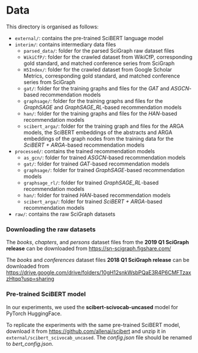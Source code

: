 # Data

This directory is organised as follows:
 - `external/`: contains the pre-trained SciBERT language model
 - `interim/`: contains intermediary data files
	- `parsed_data/`: folder for the parsed SciGraph raw dataset files
	- `WikiCfP/`: folder for the crawled dataset from WikiCfP, corresponding gold standard, and matched conference series from SciGraph
	- `H5Index/`: folder for the crawled dataset from Google Scholar Metrics, corresponding gold standard, and matched conference series from SciGraph 
	- `gat/`: folder for the training graphs and files for the _GAT_ and _ASGCN_-based recommendation models
	- `graphsage/`: folder for the training graphs and files for the _GraphSAGE_ and _GraphSAGE_RL_-based recommendation models
	- `han/`: folder for the training graphs and files for the _HAN_-based recommendation models
	- `scibert_arga/`: folder for the training graph and files for the ARGA models, the SciBERT embeddings of the abstracts and ARGA embeddings of the graph nodes from the training data for the _SciBERT + ARGA_-based recommendation models
 - `processed/`: contains the trained recommendation models
	- `as_gcn/`: folder for trained _ASGCN_-based recommendation models
	- `gat/`: folder for trained _GAT_-based recommendation models
	- `graphsage/`: folder for trained _GraphSAGE_-based recommendation models
	- `graphsage_rl/`: folder for trained _GraphSAGE_RL_-based recommendation models
	- `han/`: folder for trained _HAN_-based recommendation models
	- `scibert_arga/`:	folder for trained _SciBERT + ARGA_-based recommendation models
 - `raw/`: contains the raw SciGraph datasets
 
### Downloading the raw datasets

The _books_, _chapters_, and _persons_ dataset files from the **2019 Q1 SciGraph release** can be downloaded from https://sn-scigraph.figshare.com/ 

The _books_ and _conferences_ dataset files **2018 Q1 SciGraph release** can be downloaded from https://drive.google.com/drive/folders/10gH12snkWsbPQaE3R4P6CMFTzaxzHtqq?usp=sharing 

### Pre-trained SciBERT model

In our experiments, we used the **scibert-scivocab-uncased** model for PyTorch HuggingFace.

To replicate the experiments with the same pre-trained SciBERT model, download it from https://github.com/allenai/scibert and unzip it in `external/scibert_scivocab_uncased`. 
The _config.json_ file should be renamed to _bert_config.json_.